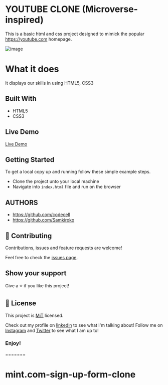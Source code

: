 

# YOUTUBE CLONE (Microverse-inspired)
This is a basic html and css project designed to mimick the popular https://youtube.com homepage.


![image](https://user-images.githubusercontent.com/43377799/69832969-23717100-1242-11ea-8ecd-e9b9711599d4.png)

# What it does
It displays our skills in using HTML5, CSS3 


## Built With

- HTML5
- CSS3

## Live Demo

[Live Demo](https://sign-up-mint.netlify.com/)

## Getting Started

To get a local copy up and running follow these simple example steps.
- Clone the project unto your local machine
- Navigate into `index.html` file and run on the browser

## AUTHORS
- https://github.com/codecell
- https://github.com/Samkiroko

## 🤝 Contributing

Contributions, issues and feature requests are welcome!

Feel free to check the [issues page](https://github.com/Samkiroko/youtube-clone/issues).

## Show your support

Give a ⭐️ if you like this project!

## 📝 License

This project is [MiT](lic.url) licensed.


Check out my profile on [linkedin](https://www.linkedin.com/in/samuel-kiroko/) to see what I'm talking about!
Follow me on [Instagram](https://www.instagram.com/samkiroko/) and [Twitter](https://twitter.com/kirokonjenga) to see what I am up to!
### Enjoy!
=======
# mint.com-sign-up-form-clone

